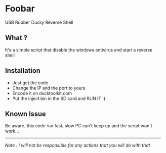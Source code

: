 # Foobar

USB Rubber Ducky Reverse Shell

## What ?

It's a simple script that disable the windows antivirus and start a reverse shell

## Installation

 - Just get the code
 - Change the IP and the port to yours 
 - Encode it on ducktoolkit.com
 - Put the inject.bin in the SD card and RUN IT :)

## Known Issue

Be aware, this code run fast, slow PC can't keep up and the script won't work...

---

*Note : I will not be responsible for any actions that you will do with that*
